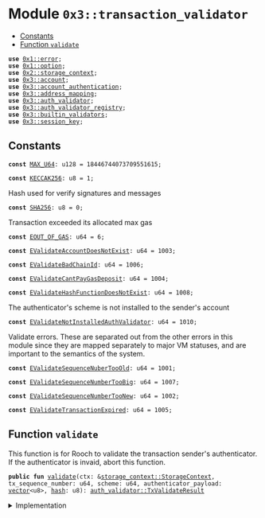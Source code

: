 
<a name="0x3_transaction_validator"></a>

# Module `0x3::transaction_validator`



-  [Constants](#@Constants_0)
-  [Function `validate`](#0x3_transaction_validator_validate)


<pre><code><b>use</b> <a href="">0x1::error</a>;
<b>use</b> <a href="">0x1::option</a>;
<b>use</b> <a href="">0x2::storage_context</a>;
<b>use</b> <a href="account.md#0x3_account">0x3::account</a>;
<b>use</b> <a href="account_authentication.md#0x3_account_authentication">0x3::account_authentication</a>;
<b>use</b> <a href="address_mapping.md#0x3_address_mapping">0x3::address_mapping</a>;
<b>use</b> <a href="auth_validator.md#0x3_auth_validator">0x3::auth_validator</a>;
<b>use</b> <a href="auth_validator_registry.md#0x3_auth_validator_registry">0x3::auth_validator_registry</a>;
<b>use</b> <a href="builtin_validators.md#0x3_builtin_validators">0x3::builtin_validators</a>;
<b>use</b> <a href="session_key.md#0x3_session_key">0x3::session_key</a>;
</code></pre>



<a name="@Constants_0"></a>

## Constants


<a name="0x3_transaction_validator_MAX_U64"></a>



<pre><code><b>const</b> <a href="transaction_validator.md#0x3_transaction_validator_MAX_U64">MAX_U64</a>: u128 = 18446744073709551615;
</code></pre>



<a name="0x3_transaction_validator_KECCAK256"></a>



<pre><code><b>const</b> <a href="transaction_validator.md#0x3_transaction_validator_KECCAK256">KECCAK256</a>: u8 = 1;
</code></pre>



<a name="0x3_transaction_validator_SHA256"></a>

Hash used for verify signatures and messages


<pre><code><b>const</b> <a href="transaction_validator.md#0x3_transaction_validator_SHA256">SHA256</a>: u8 = 0;
</code></pre>



<a name="0x3_transaction_validator_EOUT_OF_GAS"></a>

Transaction exceeded its allocated max gas


<pre><code><b>const</b> <a href="transaction_validator.md#0x3_transaction_validator_EOUT_OF_GAS">EOUT_OF_GAS</a>: u64 = 6;
</code></pre>



<a name="0x3_transaction_validator_EValidateAccountDoesNotExist"></a>



<pre><code><b>const</b> <a href="transaction_validator.md#0x3_transaction_validator_EValidateAccountDoesNotExist">EValidateAccountDoesNotExist</a>: u64 = 1003;
</code></pre>



<a name="0x3_transaction_validator_EValidateBadChainId"></a>



<pre><code><b>const</b> <a href="transaction_validator.md#0x3_transaction_validator_EValidateBadChainId">EValidateBadChainId</a>: u64 = 1006;
</code></pre>



<a name="0x3_transaction_validator_EValidateCantPayGasDeposit"></a>



<pre><code><b>const</b> <a href="transaction_validator.md#0x3_transaction_validator_EValidateCantPayGasDeposit">EValidateCantPayGasDeposit</a>: u64 = 1004;
</code></pre>



<a name="0x3_transaction_validator_EValidateHashFunctionDoesNotExist"></a>



<pre><code><b>const</b> <a href="transaction_validator.md#0x3_transaction_validator_EValidateHashFunctionDoesNotExist">EValidateHashFunctionDoesNotExist</a>: u64 = 1008;
</code></pre>



<a name="0x3_transaction_validator_EValidateNotInstalledAuthValidator"></a>

The authenticator's scheme is not installed to the sender's account


<pre><code><b>const</b> <a href="transaction_validator.md#0x3_transaction_validator_EValidateNotInstalledAuthValidator">EValidateNotInstalledAuthValidator</a>: u64 = 1010;
</code></pre>



<a name="0x3_transaction_validator_EValidateSequenceNuberTooOld"></a>

Validate errors. These are separated out from the other errors in this
module since they are mapped separately to major VM statuses, and are
important to the semantics of the system.


<pre><code><b>const</b> <a href="transaction_validator.md#0x3_transaction_validator_EValidateSequenceNuberTooOld">EValidateSequenceNuberTooOld</a>: u64 = 1001;
</code></pre>



<a name="0x3_transaction_validator_EValidateSequenceNumberTooBig"></a>



<pre><code><b>const</b> <a href="transaction_validator.md#0x3_transaction_validator_EValidateSequenceNumberTooBig">EValidateSequenceNumberTooBig</a>: u64 = 1007;
</code></pre>



<a name="0x3_transaction_validator_EValidateSequenceNumberTooNew"></a>



<pre><code><b>const</b> <a href="transaction_validator.md#0x3_transaction_validator_EValidateSequenceNumberTooNew">EValidateSequenceNumberTooNew</a>: u64 = 1002;
</code></pre>



<a name="0x3_transaction_validator_EValidateTransactionExpired"></a>



<pre><code><b>const</b> <a href="transaction_validator.md#0x3_transaction_validator_EValidateTransactionExpired">EValidateTransactionExpired</a>: u64 = 1005;
</code></pre>



<a name="0x3_transaction_validator_validate"></a>

## Function `validate`

This function is for Rooch to validate the transaction sender's authenticator.
If the authenticator is invaid, abort this function.


<pre><code><b>public</b> <b>fun</b> <a href="transaction_validator.md#0x3_transaction_validator_validate">validate</a>(ctx: &<a href="_StorageContext">storage_context::StorageContext</a>, tx_sequence_number: u64, scheme: u64, authenticator_payload: <a href="">vector</a>&lt;u8&gt;, <a href="../doc/hash.md#0x1_hash">hash</a>: u8): <a href="auth_validator.md#0x3_auth_validator_TxValidateResult">auth_validator::TxValidateResult</a>
</code></pre>



<details>
<summary>Implementation</summary>


<pre><code><b>public</b> <b>fun</b> <a href="transaction_validator.md#0x3_transaction_validator_validate">validate</a>(ctx: &StorageContext, tx_sequence_number: u64, scheme: u64, authenticator_payload: <a href="">vector</a>&lt;u8&gt;, <a href="../doc/hash.md#0x1_hash">hash</a>: u8): TxValidateResult {
    // === validate the sequence number ===

    <b>assert</b>!(
        (tx_sequence_number <b>as</b> u128) &lt; <a href="transaction_validator.md#0x3_transaction_validator_MAX_U64">MAX_U64</a>,
        <a href="_out_of_range">error::out_of_range</a>(<a href="transaction_validator.md#0x3_transaction_validator_EValidateSequenceNumberTooBig">EValidateSequenceNumberTooBig</a>)
    );

    <b>let</b> account_sequence_number = <a href="account.md#0x3_account_sequence_number_for_sender">account::sequence_number_for_sender</a>(ctx);
    <b>assert</b>!(
        tx_sequence_number &gt;= account_sequence_number,
        <a href="_invalid_argument">error::invalid_argument</a>(<a href="transaction_validator.md#0x3_transaction_validator_EValidateSequenceNuberTooOld">EValidateSequenceNuberTooOld</a>)
    );

    // [PCA12]: Check that the transaction's sequence number matches the
    // current sequence number. Otherwise sequence number is too new by [PCA11].
    <b>assert</b>!(
        tx_sequence_number == account_sequence_number,
        <a href="_invalid_argument">error::invalid_argument</a>(<a href="transaction_validator.md#0x3_transaction_validator_EValidateSequenceNumberTooNew">EValidateSequenceNumberTooNew</a>)
    );

    <b>assert</b>!(
        <a href="../doc/hash.md#0x1_hash">hash</a> == <a href="transaction_validator.md#0x3_transaction_validator_SHA256">SHA256</a> || <a href="../doc/hash.md#0x1_hash">hash</a> == <a href="transaction_validator.md#0x3_transaction_validator_KECCAK256">KECCAK256</a>,
        <a href="_invalid_argument">error::invalid_argument</a>(<a href="transaction_validator.md#0x3_transaction_validator_EValidateHashFunctionDoesNotExist">EValidateHashFunctionDoesNotExist</a>)
    );

    // === validate the authenticator ===

    // <b>if</b> the authenticator authenticator_payload is session key, validate the session key
    // otherwise <b>return</b> the authentication validator via the scheme
    <b>let</b> session_key_option = <a href="session_key.md#0x3_session_key_validate">session_key::validate</a>(ctx, scheme, authenticator_payload, <a href="../doc/hash.md#0x1_hash">hash</a>);
    <b>if</b>(<a href="_is_some">option::is_some</a>(&session_key_option)){
        <a href="auth_validator.md#0x3_auth_validator_new_tx_validate_result">auth_validator::new_tx_validate_result</a>(<a href="_none">option::none</a>(), session_key_option)
    }<b>else</b> {
        <b>let</b> sender = <a href="_sender">storage_context::sender</a>(ctx);
        <b>let</b> <a href="auth_validator.md#0x3_auth_validator">auth_validator</a> = <a href="auth_validator_registry.md#0x3_auth_validator_registry_borrow_validator">auth_validator_registry::borrow_validator</a>(ctx, scheme);
        <b>let</b> validator_id = <a href="auth_validator.md#0x3_auth_validator_validator_id">auth_validator::validator_id</a>(<a href="auth_validator.md#0x3_auth_validator">auth_validator</a>);
        // builtin scheme do not need <b>to</b> install
        <b>if</b> (!rooch_framework::builtin_validators::is_builtin_scheme(scheme)) {
            <b>assert</b>!(
                <a href="account_authentication.md#0x3_account_authentication_is_auth_validator_installed">account_authentication::is_auth_validator_installed</a>(ctx, sender, validator_id),
                <a href="_invalid_state">error::invalid_state</a>(<a href="transaction_validator.md#0x3_transaction_validator_EValidateNotInstalledAuthValidator">EValidateNotInstalledAuthValidator</a>)
            );
        };
        <a href="auth_validator.md#0x3_auth_validator_new_tx_validate_result">auth_validator::new_tx_validate_result</a>(<a href="_some">option::some</a>(*<a href="auth_validator.md#0x3_auth_validator">auth_validator</a>), <a href="_none">option::none</a>())
    }
}
</code></pre>



</details>
